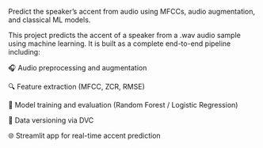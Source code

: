 Predict the speaker’s accent from audio using MFCCs, audio augmentation, and classical ML models.

This project predicts the accent of a speaker from a .wav audio sample using machine learning. It is built as a complete end-to-end pipeline including:

🎧 Audio preprocessing and augmentation

🔍 Feature extraction (MFCC, ZCR, RMSE)

🧠 Model training and evaluation (Random Forest / Logistic Regression)

🧪 Data versioning via DVC

🌐 Streamlit app for real-time accent prediction


